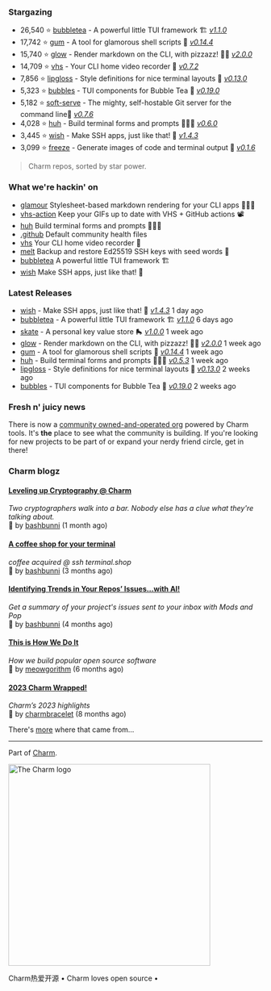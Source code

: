 

### Stargazing
- 26,540 ⭐️ [bubbletea](https://github.com/charmbracelet/bubbletea) - A powerful little TUI framework 🏗 [_v1.1.0_](https://github.com/charmbracelet/bubbletea/releases/tag/v1.1.0)
- 17,742 ⭐️ [gum](https://github.com/charmbracelet/gum) - A tool for glamorous shell scripts 🎀 [_v0.14.4_](https://github.com/charmbracelet/gum/releases/tag/v0.14.4)
- 15,740 ⭐️ [glow](https://github.com/charmbracelet/glow) - Render markdown on the CLI, with pizzazz! 💅🏻 [_v2.0.0_](https://github.com/charmbracelet/glow/releases/tag/v2.0.0)
- 14,709 ⭐️ [vhs](https://github.com/charmbracelet/vhs) - Your CLI home video recorder 📼 [_v0.7.2_](https://github.com/charmbracelet/vhs/releases/tag/v0.7.2)
- 7,856 ⭐️ [lipgloss](https://github.com/charmbracelet/lipgloss) - Style definitions for nice terminal layouts 👄 [_v0.13.0_](https://github.com/charmbracelet/lipgloss/releases/tag/v0.13.0)
- 5,323 ⭐️ [bubbles](https://github.com/charmbracelet/bubbles) - TUI components for Bubble Tea 🫧 [_v0.19.0_](https://github.com/charmbracelet/bubbles/releases/tag/v0.19.0)
- 5,182 ⭐️ [soft-serve](https://github.com/charmbracelet/soft-serve) - The mighty, self-hostable Git server for the command line🍦 [_v0.7.6_](https://github.com/charmbracelet/soft-serve/releases/tag/v0.7.6)
- 4,028 ⭐️ [huh](https://github.com/charmbracelet/huh) - Build terminal forms and prompts 🤷🏻‍♀️ [_v0.6.0_](https://github.com/charmbracelet/huh/releases/tag/untagged-b697ff2dbc1cfc0d34e2)
- 3,445 ⭐️ [wish](https://github.com/charmbracelet/wish) - Make SSH apps, just like that! 💫 [_v1.4.3_](https://github.com/charmbracelet/wish/releases/tag/v1.4.3)
- 3,099 ⭐️ [freeze](https://github.com/charmbracelet/freeze) - Generate images of code and terminal output 📸 [_v0.1.6_](https://github.com/charmbracelet/freeze/releases/tag/v0.1.6)

> Charm repos, sorted by star power.

### What we're hackin' on
- [glamour](https://github.com/charmbracelet/glamour) Stylesheet-based markdown rendering for your CLI apps 💇🏻‍♀️
- [vhs-action](https://github.com/charmbracelet/vhs-action) Keep your GIFs up to date with VHS + GitHub actions 📽️
- [huh](https://github.com/charmbracelet/huh) Build terminal forms and prompts 🤷🏻‍♀️
- [.github](https://github.com/charmbracelet/.github) Default community health files 
- [vhs](https://github.com/charmbracelet/vhs) Your CLI home video recorder 📼
- [melt](https://github.com/charmbracelet/melt) Backup and restore Ed25519 SSH keys with seed words 🫠
- [bubbletea](https://github.com/charmbracelet/bubbletea) A powerful little TUI framework 🏗
- [wish](https://github.com/charmbracelet/wish) Make SSH apps, just like that! 💫

### Latest Releases
- [wish](https://github.com/charmbracelet/wish) - Make SSH apps, just like that! 💫 [_v1.4.3_](https://github.com/charmbracelet/wish/releases/tag/v1.4.3) 1 day ago
- [bubbletea](https://github.com/charmbracelet/bubbletea) - A powerful little TUI framework 🏗 [_v1.1.0_](https://github.com/charmbracelet/bubbletea/releases/tag/v1.1.0) 6 days ago
- [skate](https://github.com/charmbracelet/skate) - A personal key value store 🛼 [_v1.0.0_](https://github.com/charmbracelet/skate/releases/tag/v1.0.0) 1 week ago
- [glow](https://github.com/charmbracelet/glow) - Render markdown on the CLI, with pizzazz! 💅🏻 [_v2.0.0_](https://github.com/charmbracelet/glow/releases/tag/v2.0.0) 1 week ago
- [gum](https://github.com/charmbracelet/gum) - A tool for glamorous shell scripts 🎀 [_v0.14.4_](https://github.com/charmbracelet/gum/releases/tag/v0.14.4) 1 week ago
- [huh](https://github.com/charmbracelet/huh) - Build terminal forms and prompts 🤷🏻‍♀️ [_v0.5.3_](https://github.com/charmbracelet/huh/releases/tag/v0.5.3) 1 week ago
- [lipgloss](https://github.com/charmbracelet/lipgloss) - Style definitions for nice terminal layouts 👄 [_v0.13.0_](https://github.com/charmbracelet/lipgloss/releases/tag/v0.13.0) 2 weeks ago
- [bubbles](https://github.com/charmbracelet/bubbles) - TUI components for Bubble Tea 🫧 [_v0.19.0_](https://github.com/charmbracelet/bubbles/releases/tag/v0.19.0) 2 weeks ago

### Fresh n' juicy news

There is now a [community owned-and-operated
org](https://github.com/charm-and-friends) powered by Charm tools. It's **the**
place to see what the community is building. If you're looking for new projects
to be part of or expand your nerdy friend circle, get in there!  

### Charm blogz

#### [Leveling up Cryptography @ Charm](https://charm.sh/blog/geomys/)

_Two cryptographers walk into a bar. Nobody else has a clue what they're talking about._ 
<br/>
🩷 by [bashbunni](https://github.com/bashbunni) (1 month ago)
<br/>

#### [A coffee shop for your terminal](https://charm.sh/blog/terminaldotshop/)

_coffee acquired @ ssh terminal.shop_ 
<br/>
🩷 by [bashbunni](https://github.com/bashbunni) (3 months ago)
<br/>

#### [Identifying Trends in Your Repos’ Issues…with AI!](https://charm.sh/blog/gh-mods-pop/)

_Get a summary of your project's issues sent to your inbox with Mods and Pop_ 
<br/>
🩷 by [bashbunni](https://github.com/bashbunni) (4 months ago)
<br/>

#### [This is How We Do It](https://charm.sh/blog/100k/)

_How we build popular open source software_ 
<br/>
🩷 by [meowgorithm](https://github.com/meowgorithm) (6 months ago)
<br/>

#### [2023 Charm Wrapped!](https://charm.sh/blog/2023-roundup/)

_Charm’s 2023 highlights_ 
<br/>
🩷 by [charmbracelet](https://github.com/charmbracelet) (8 months ago)
<br/>

There's [more](https://charm.sh/blog) where that came from...

***

Part of [Charm](https://charm.sh).

<a href="https://charm.sh/"><img alt="The Charm logo" src="https://stuff.charm.sh/charm-badge.jpg" width="400"></a>

Charm热爱开源 • Charm loves open source •
